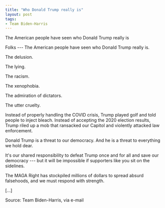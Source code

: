 ```yaml
---
title: "Who Donald Trump really is"
layout: post
tags:
- Team Biden-Harris
---
```


The American people have seen who Donald Trump really is

Folks --- The American people have seen who Donald Trump really is.

The delusion.

The lying.

The racism.

The xenophobia.

The admiration of dictators.

The utter cruelty.

Instead of properly handling the COVID crisis, Trump played golf and told people to inject bleach. Instead of accepting the 2020 election results, Trump riled up a mob that ransacked our Capitol and violently attacked law enforcement.

Donald Trump is a threat to our democracy. And he is a threat to everything we hold dear.

It's our shared responsibility to defeat Trump once and for all and save our democracy --- but it will be impossible if supporters like you sit on the sidelines.

The MAGA Right has stockpiled millions of dollars to spread absurd falsehoods, and we must respond with strength.

[...]

Source: Team Biden-Harris, via e-mail
